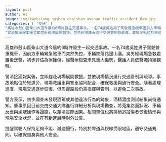 ```yaml
---
layout: post
author: AI
image: img/kaohsiung_gushan_chaishan_avenue_traffic_accident_6am.jpg
categories: [ '交通' ]
"高雄市鼓山區柴山大道今晨約6時許發生交通事故，一名74歲吳姓男子駕駛普重機車因前方車輛緊急煞車而突然失控，車輛跌落路邊山溝，吳男經現場急救處置後送醫，初步評估為擦挫傷，經醫療檢查未見重大傷勢，醫護人員依醫囑持續觀察。"
"警消接獲報案後立即趕赴現場展開救援，並依現場情況進行交通管制與疏導。事故地點位於彎道旁，現場救護車與警車協同配合，確保救援與通行安全。隨著處理進度，現場交通逐步恢復，但周邊路段仍需指揮與管制，以避免二次事故。警方表示，初步調查未發現酒駕或其他違法行為的跡象，肇事原因目前交由交通大隊進行詳細分析與現場勘查，將蒐集路面狀況、車輛反應與駕駛操作等證據，以釐清實際因果。相關單位也將持續追蹤傷者恢復情形與現場安全狀況，並在有新進展時對外公告。提醒駕駛人保持足夠車距、減速慢行，特別於彎道與視線受限地區，遵守交通規則，以確保自身與他人安全。"
---
```

高雄市鼓山區柴山大道今晨約6時許發生一起交通事故。一名74歲吳姓男子駕駛普重機車，因前方車輛緊急煞車而突然失控，車輛跌落路邊山溝。吳男經現場急救處置後送醫，初步評估為擦挫傷，經醫療檢查未見重大傷勢，醫護人員依醫囑持續觀察。

警消接獲報案後，立即趕赴現場展開救援，並依現場情況進行交通管制與疏導。事故地點位於彎道旁，現場救護車與警車協同配合，確保救援與通行安全。隨著處理進度，現場交通逐步恢復，但周邊路段仍需指揮與管制，以避免二次事故。

警方表示，初步調查未發現酒駕或其他違法行為的跡象，酒精濃度測試結果尚待通知。肇事原因目前交由交通大隊進行詳細分析與現場勘查，將蒐集路面狀況、車輛反應與駕駛操作等證據，以釐清實際因果。相關單位也將持續追蹤傷者恢復情形與現場安全狀況，並在有新進展時對外公告。

提醒駕駛人保持足夠車距、減速慢行，特別於彎道與視線受限地區，遵守交通規則，以確保自身與他人安全。